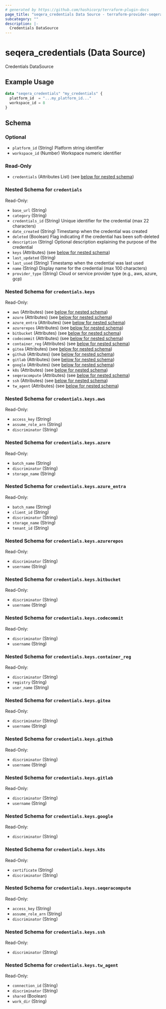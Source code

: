 ```yaml
---
# generated by https://github.com/hashicorp/terraform-plugin-docs
page_title: "seqera_credentials Data Source - terraform-provider-seqera"
subcategory: ""
description: |-
  Credentials DataSource
---
```


# seqera_credentials (Data Source)

Credentials DataSource

## Example Usage

```terraform
data "seqera_credentials" "my_credentials" {
  platform_id  = "...my_platform_id..."
  workspace_id = 8
}
```

<!-- schema generated by tfplugindocs -->
## Schema

### Optional

- `platform_id` (String) Platform string identifier
- `workspace_id` (Number) Workspace numeric identifier

### Read-Only

- `credentials` (Attributes List) (see [below for nested schema](#nestedatt--credentials))

<a id="nestedatt--credentials"></a>
### Nested Schema for `credentials`

Read-Only:

- `base_url` (String)
- `category` (String)
- `credentials_id` (String) Unique identifier for the credential (max 22 characters)
- `date_created` (String) Timestamp when the credential was created
- `deleted` (Boolean) Flag indicating if the credential has been soft-deleted
- `description` (String) Optional description explaining the purpose of the credential
- `keys` (Attributes) (see [below for nested schema](#nestedatt--credentials--keys))
- `last_updated` (String)
- `last_used` (String) Timestamp when the credential was last used
- `name` (String) Display name for the credential (max 100 characters)
- `provider_type` (String) Cloud or service provider type (e.g., aws, azure, gcp)

<a id="nestedatt--credentials--keys"></a>
### Nested Schema for `credentials.keys`

Read-Only:

- `aws` (Attributes) (see [below for nested schema](#nestedatt--credentials--keys--aws))
- `azure` (Attributes) (see [below for nested schema](#nestedatt--credentials--keys--azure))
- `azure_entra` (Attributes) (see [below for nested schema](#nestedatt--credentials--keys--azure_entra))
- `azurerepos` (Attributes) (see [below for nested schema](#nestedatt--credentials--keys--azurerepos))
- `bitbucket` (Attributes) (see [below for nested schema](#nestedatt--credentials--keys--bitbucket))
- `codecommit` (Attributes) (see [below for nested schema](#nestedatt--credentials--keys--codecommit))
- `container_reg` (Attributes) (see [below for nested schema](#nestedatt--credentials--keys--container_reg))
- `gitea` (Attributes) (see [below for nested schema](#nestedatt--credentials--keys--gitea))
- `github` (Attributes) (see [below for nested schema](#nestedatt--credentials--keys--github))
- `gitlab` (Attributes) (see [below for nested schema](#nestedatt--credentials--keys--gitlab))
- `google` (Attributes) (see [below for nested schema](#nestedatt--credentials--keys--google))
- `k8s` (Attributes) (see [below for nested schema](#nestedatt--credentials--keys--k8s))
- `seqeracompute` (Attributes) (see [below for nested schema](#nestedatt--credentials--keys--seqeracompute))
- `ssh` (Attributes) (see [below for nested schema](#nestedatt--credentials--keys--ssh))
- `tw_agent` (Attributes) (see [below for nested schema](#nestedatt--credentials--keys--tw_agent))

<a id="nestedatt--credentials--keys--aws"></a>
### Nested Schema for `credentials.keys.aws`

Read-Only:

- `access_key` (String)
- `assume_role_arn` (String)
- `discriminator` (String)


<a id="nestedatt--credentials--keys--azure"></a>
### Nested Schema for `credentials.keys.azure`

Read-Only:

- `batch_name` (String)
- `discriminator` (String)
- `storage_name` (String)


<a id="nestedatt--credentials--keys--azure_entra"></a>
### Nested Schema for `credentials.keys.azure_entra`

Read-Only:

- `batch_name` (String)
- `client_id` (String)
- `discriminator` (String)
- `storage_name` (String)
- `tenant_id` (String)


<a id="nestedatt--credentials--keys--azurerepos"></a>
### Nested Schema for `credentials.keys.azurerepos`

Read-Only:

- `discriminator` (String)
- `username` (String)


<a id="nestedatt--credentials--keys--bitbucket"></a>
### Nested Schema for `credentials.keys.bitbucket`

Read-Only:

- `discriminator` (String)
- `username` (String)


<a id="nestedatt--credentials--keys--codecommit"></a>
### Nested Schema for `credentials.keys.codecommit`

Read-Only:

- `discriminator` (String)
- `username` (String)


<a id="nestedatt--credentials--keys--container_reg"></a>
### Nested Schema for `credentials.keys.container_reg`

Read-Only:

- `discriminator` (String)
- `registry` (String)
- `user_name` (String)


<a id="nestedatt--credentials--keys--gitea"></a>
### Nested Schema for `credentials.keys.gitea`

Read-Only:

- `discriminator` (String)
- `username` (String)


<a id="nestedatt--credentials--keys--github"></a>
### Nested Schema for `credentials.keys.github`

Read-Only:

- `discriminator` (String)
- `username` (String)


<a id="nestedatt--credentials--keys--gitlab"></a>
### Nested Schema for `credentials.keys.gitlab`

Read-Only:

- `discriminator` (String)
- `username` (String)


<a id="nestedatt--credentials--keys--google"></a>
### Nested Schema for `credentials.keys.google`

Read-Only:

- `discriminator` (String)


<a id="nestedatt--credentials--keys--k8s"></a>
### Nested Schema for `credentials.keys.k8s`

Read-Only:

- `certificate` (String)
- `discriminator` (String)


<a id="nestedatt--credentials--keys--seqeracompute"></a>
### Nested Schema for `credentials.keys.seqeracompute`

Read-Only:

- `access_key` (String)
- `assume_role_arn` (String)
- `discriminator` (String)


<a id="nestedatt--credentials--keys--ssh"></a>
### Nested Schema for `credentials.keys.ssh`

Read-Only:

- `discriminator` (String)


<a id="nestedatt--credentials--keys--tw_agent"></a>
### Nested Schema for `credentials.keys.tw_agent`

Read-Only:

- `connection_id` (String)
- `discriminator` (String)
- `shared` (Boolean)
- `work_dir` (String)
